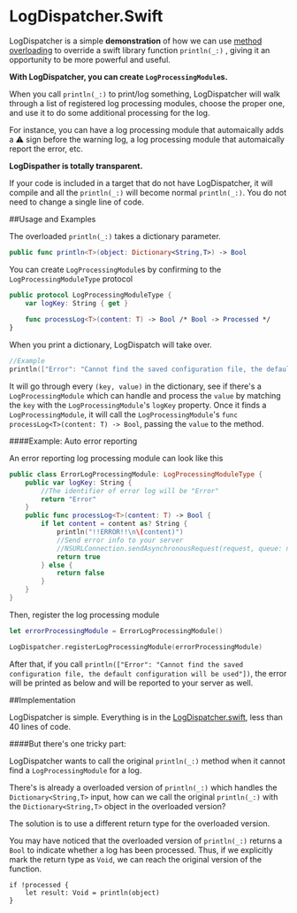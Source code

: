 LogDispatcher.Swift
===================

LogDispatcher is a simple __demonstration__ of how we can use [method overloading](http://en.wikipedia.org/wiki/Method_overloading) to override a swift library function `println(_:)` , giving it an opportunity to be more powerful and useful.

__With LogDispatcher, you can create `LogProcessingModule`s.__

When you call `println(_:)` to print/log something, LogDispatcher will walk through a list of registered log processing modules, choose the proper one, and use it to do some additional processing for the log.

For instance, you can have a log processing module that automaically adds a :warning: sign before the warning log, a log processing module that automaically report the error, etc.

__LogDispather is totally transparent.__

If your code is included in a target that do not have LogDispatcher, it will compile and all the `println(_:)` will become normal `println(_:)`. You do not need to change a single line of code.

##Usage and Examples

The overloaded `println(_:)` takes a dictionary parameter.

```swift
public func println<T>(object: Dictionary<String,T>) -> Bool
```

You can create `LogProcessingModule`s by confirming to the `LogProcessingModuleType` protocol

```swift
public protocol LogProcessingModuleType {
    var logKey: String { get }
    
    func processLog<T>(content: T) -> Bool /* Bool -> Processed */
}
```

When you print a dictionary, LogDispatch will take over.

```swift
//Example
println(["Error": "Cannot find the saved configuration file, the default configuration will be used"])
```

It will go through every `(key, value)` in the dictionary, see if there's a `LogProcessingModule` which can handle and process the `value` by matching the `key` with the `LogProcessingModule`'s `logKey` property. Once it finds a `LogProcessingModule`, it will call the `LogProcessingModule`'s `func processLog<T>(content: T) -> Bool`, passing the `value` to the method.

####Example: Auto error reporting

An error reporting log processing module can look like this

```swift
public class ErrorLogProcessingModule: LogProcessingModuleType {
    public var logKey: String {
        //The identifier of error log will be "Error"
        return "Error"
    }
    public func processLog<T>(content: T) -> Bool {
        if let content = content as? String {
            println("!!ERROR!!\n\(content)")
            //Send error info to your server
            //NSURLConnection.sendAsynchronousRequest(request, queue: nil, completionHandler: nil)
            return true
        } else {
            return false
        }
    }
}

```

Then, register the log processing module

```swift
let errorProcessingModule = ErrorLogProcessingModule()

LogDispatcher.registerLogProcessingModule(errorProcessingModule)
```

After that, if you call `println(["Error": "Cannot find the saved configuration file, the default configuration will be used"])`, the error will be printed as below and will be reported to your server as well. 

##Implementation

LogDispatcher is simple. Everything is in the [LogDispatcher.swift](LogDispatcher.swift), less than 40 lines of code.

####But there's one tricky part:

LogDispatcher wants to call the original `println(_:)` method when it cannot find a `LogProcessingModule` for a log.

There's is already a overloaded version of `println(_:)` which handles the `Dictionary<String,T>` input, how can we call the original `println(_:)` with the `Dictionary<String,T>` object in the overloaded version?

The solution is to use a different return type for the overloaded version.

You may have noticed that the overloaded version of `println(_:)` returns a `Bool` to indicate whether a log has been processed. Thus, if we explicitly mark the return type as `Void`, we can reach the original version of the function.

```
if !processed {
    let result: Void = println(object)
}
```
